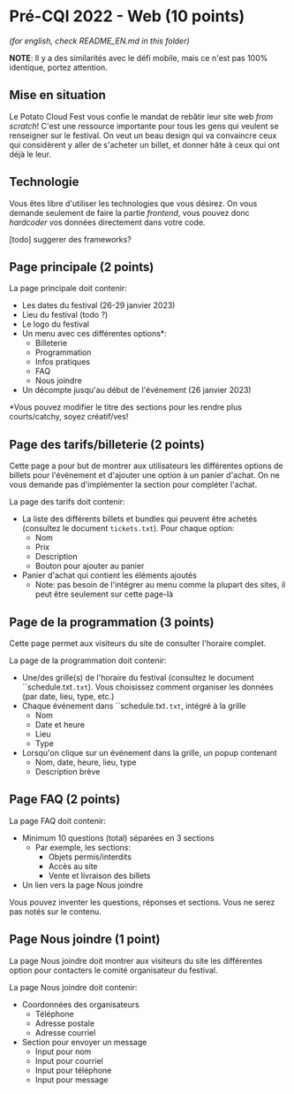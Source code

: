 # Pré-CQI 2022 - Web (10 points)

 *(for english, check README_EN.md in this folder)* 

**NOTE**: Il y a des similarités avec le défi mobile, mais ce n'est pas 100% identique, portez attention.

## Mise en situation

Le Potato Cloud Fest vous confie le mandat de rebâtir leur site web *from scratch*! C'est une ressource importante pour tous les gens qui veulent se renseigner sur le festival. On veut un beau design qui va convaincre ceux qui considèrent y aller de s'acheter un billet, et donner hâte à ceux qui ont déjà le leur.


## Technologie

Vous êtes libre d'utiliser les technologies que vous désirez. On vous demande seulement de faire la partie *frontend*, vous pouvez donc *hardcoder* vos données directement dans votre code.

[todo] suggerer des frameworks?

## Page principale (2 points)

La page principale doit contenir:

- Les dates du festival (26-29 janvier 2023)
- Lieu du festival (todo ?)
- Le logo du festival
- Un menu avec ces différentes options*:
    - Billeterie
    - Programmation
    - Infos pratiques
    - FAQ
    - Nous joindre
- Un décompte jusqu'au début de l'événement (26 janvier 2023)

*Vous pouvez modifier le titre des sections pour les rendre plus courts/catchy, soyez créatif/ves!

## Page des tarifs/billeterie (2 points)

Cette page a pour but de montrer aux utilisateurs les différentes options de billets pour l'événement et d'ajouter une option à un panier d'achat. On ne vous demande pas d'implémenter la section pour compléter l'achat.

La page des tarifs doit contenir:
- La liste des différents billets et bundles qui peuvent être achetés (consultez le document `tickets.txt`). Pour chaque option:
    - Nom
    - Prix
    - Description
    - Bouton pour ajouter au panier
- Panier d'achat qui contient les éléments ajoutés
    - Note: pas besoin de l'intégrer au menu comme la plupart des sites, il peut être seulement sur cette page-là

## Page de la programmation (3 points)

Cette page permet aux visiteurs du site de consulter l'horaire complet.

La page de la programmation doit contenir:
- Une/des grille(s) de l'horaire du festival (consultez le document ``schedule.txt`.txt`). Vous choisissez comment organiser les données (par date, lieu, type, etc.)
- Chaque événement dans ``schedule.txt`.txt`, intégré à la grille
    - Nom
    - Date et heure
    - Lieu
    - Type
- Lorsqu'on clique sur un événement dans la grille, un popup contenant
    - Nom, date, heure, lieu, type
    - Description brève

## Page FAQ (2 points)

La page FAQ doit contenir:
- Minimum 10 questions (total) séparées en 3 sections
    - Par exemple, les sections:
        - Objets permis/interdits
        - Accès au site
        - Vente et livraison des billets
- Un lien vers la page Nous joindre

Vous pouvez inventer les questions, réponses et sections. Vous ne serez pas notés sur le contenu.

## Page Nous joindre (1 point)

La page Nous joindre doit montrer aux visiteurs du site les différentes option pour contacters le comité organisateur du festival.

La page Nous joindre doit contenir:
- Coordonnées des organisateurs
    - Téléphone
    - Adresse postale
    - Adresse courriel
- Section pour envoyer un message
    - Input pour nom
    - Input pour courriel
    - Input pour téléphone
    - Input pour message